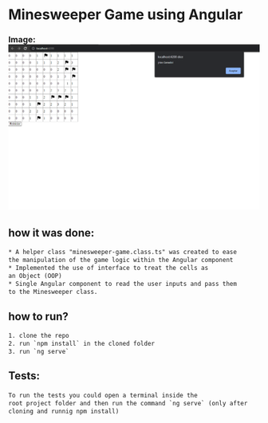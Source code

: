 # Minesweeper Game using Angular
### Image: ![Game: ](https://raw.githubusercontent.com/thiZguy/minesweeper-angular/main/src/assets/minesweeper_demo.png)

## how it was done:
	* A helper class "minesweeper-game.class.ts" was created to ease 
	the manipulation of the game logic within the Angular component
	* Implemented the use of interface to treat the cells as 
	an Object (OOP)
	* Single Angular component to read the user inputs and pass them 
	to the Minesweeper class.
## how to run?
	1. clone the repo
	2. run `npm install` in the cloned folder
	3. run `ng serve`

## Tests:
	To run the tests you could open a terminal inside the 
	root project folder and then run the command `ng serve` (only after cloning and runnig npm install)
